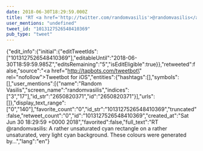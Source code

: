 ```yaml
---
date: 2018-06-30T18:29:59.000Z
title: "RT <a href='http://twitter.com/randomvasilis'>@randomvasilis</a>: A rather unsaturated cyan rectangle on a rather unsaturated, very light cyan background. These colours were generated by…″"
user_mentions: "undefined"
tweet_id: "1013127526548410369"
pub_type: "tweet"
---
```

{"edit_info":{"initial":{"editTweetIds":["1013127526548410369"],"editableUntil":"2018-06-30T18:59:59.985Z","editsRemaining":"5","isEditEligible":true}},"retweeted":false,"source":"<a href=\"http://tapbots.com/tweetbot\" rel=\"nofollow\">Tweetbot for iΟS</a>","entities":{"hashtags":[],"symbols":[],"user_mentions":[{"name":"Random Vasilis","screen_name":"randomvasilis","indices":["3","17"],"id_str":"2650820371","id":"2650820371"}],"urls":[]},"display_text_range":["0","140"],"favorite_count":"0","id_str":"1013127526548410369","truncated":false,"retweet_count":"0","id":"1013127526548410369","created_at":"Sat Jun 30 18:29:59 +0000 2018","favorited":false,"full_text":"RT @randomvasilis: A rather unsaturated cyan rectangle on a rather unsaturated, very light cyan background. These colours were generated by…","lang":"en"}
